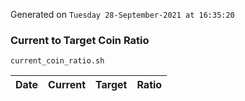 Generated on `Tuesday 28-September-2021 at 16:35:20`

### Current to Target Coin Ratio
`current_coin_ratio.sh`

Date|Current|Target|Ratio
---|---|---|---
